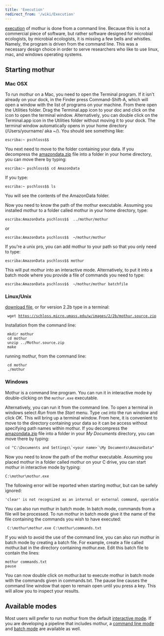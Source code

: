 ```yaml
---
title: 'Execution'
redirect_from: '/wiki/Execution'
---
```

[execution](Execution) of mothur is done from a command line.
Because this is not a commercial piece of software, but rather software
designed for microbial ecologists, by microbial ecologists, it is
missing a few bells and whistles. Namely, the program is driven from the
command line. This was a necessary design choice in order to serve
researchers who like to use linux, mac, and windows operating systems.

## Starting mothur

### Mac OSX

To run mothur on a Mac, you need to open the Terminal program. If it
isn\'t already on your dock, in the Finder press Command-Shift-A, which
will open a window with the list of programs on your machine. From there
open the Utilities folder. Drag the Terminal.app icon to your doc and
click on the icon to open the terminal window. Alternatively, you can
double click on the Terminal.app icon in the Utilities folder without
moving it to your dock. The terminal window automatically opens in your
home directory (/Users/yourname/ aka \~/). You should see something
like:

    escriba:~ pschloss$$ 

You next need to move to the folder containing your data. If you
decompress the [amazondata.zip](https://mothur.s3.us-east-2.amazonaws.com/wiki/amazondata.zip) file
into a folder in your home directory, you can move there by typing:

    escriba:~ pschloss$$ cd AmazonData

If you type:

    escriba:~ pschloss$$ ls

You will see the contents of the AmazonData folder.

Now you need to know the path of the mothur executable. Assuming you
installed mothur to a folder called mothur in your home directory, type:

    escriba:AmazonData pschloss$$  ../mothur/mothur

or

    escriba:AmazonData pschloss$$  ~/mothur/mothur

If you\'re a unix pro, you can add mothur to your path so that you only
need to type:

    escriba:AmazonData pschloss$$ mothur

This will put mothur into an interactive mode. Alternatively, to put it
into a batch mode where you provide a file of commands you need to type:

    escriba:AmazonData pschloss$$  ~/mothur/mothur batchfile

### Linux/Unix

[ download file](Download_mothur), or for version 2.2b type
in a terminal:

` wget `[`https://schloss.micro.umass.edu/w/images/2/2b/mothur.source.zip`](https://schloss.micro.umass.edu/w/images/2/2b/Mothur.source.zip)

Installation from the command line:

     mkdir mothur
     cd mothur
     unzip ../Mothur.source.zip
     make

running mothur, from the command line:

     cd mothur
     ./mothur

### Windows

Mothur is a command line program. You can run it in interactive mode by
double-clicking on the `mothur.exe` executable.

Alternatively, you can run it from the command line. To open a terminal
in windows select *Run* from the *Start* menu. Type `cmd` into the run
window and click *OK*. This will bring up a terminal window. From here,
it is convenient to move to the directory containing your data so it can
be access without specifying path names within mothur. If you decompress
the [amazondata.zip](https://mothur.s3.us-east-2.amazonaws.com/wiki/amazondata.zip) file into a folder
in your *My Documents* directory, you can move there by typing:

    cd "C:\Documents and Settings\`<your name>`\My Documents\AmazonData"

Now you need to know the path of the mothur executable. Assuming you
placed mothur in a folder called mothur on your C drive, you can start
mothur in interactive mode by typing:

    C:\mothur\mothur.exe

The following error will be reported when starting mothur, but can be
safely ignored:

    'clear' is not recognized as an internal or external command, operable program or batch file.

You can also run mothur in batch mode. In batch mode, commands from a
file will be processed. To run mothur in batch mode give it the name of
the file containing the commands you wish to have executed:

     C:\mothur\mothur.exe C:\mothur\commands.txt

If you wish to avoid the use of the command line, you can also run
mothur in batch mode by creating a batch file. For example, create a
file called mothur.bat in the directory containing mothur.exe. Edit this
batch file to contain the lines:

    mothur commands.txt
    pause

You can now double click on mothur.bat to execute mothur in batch mode
with the commands given in commands.txt. The pause line causes the
command line window that open to remain open until you press a key. This
will allow you to inspect your results.

## Available modes

Most users will prefer to run mothur from the default [interactive
mode](interactive_mode). If you are developing a pipeline
that includes mothur, a [command line
mode](command_line_mode) and [batch
mode](batch_mode) are available as well.
